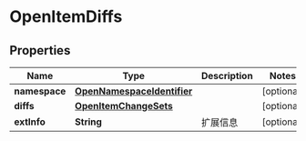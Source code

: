 

# OpenItemDiffs


## Properties

| Name | Type | Description | Notes |
|------------ | ------------- | ------------- | -------------|
|**namespace** | [**OpenNamespaceIdentifier**](OpenNamespaceIdentifier.md) |  |  [optional] |
|**diffs** | [**OpenItemChangeSets**](OpenItemChangeSets.md) |  |  [optional] |
|**extInfo** | **String** | 扩展信息 |  [optional] |
